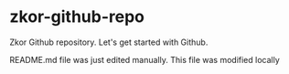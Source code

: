 # zkor-github-repo
Zkor Github repository. Let's get started with Github.


README.md file was just edited manually. This file was modified 
locally
